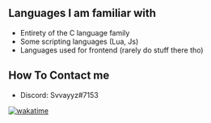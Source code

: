 ## Languages I am familiar with
- Entirety of the C language family
- Some scripting languages (Lua, Js)
- Languages used for frontend (rarely do stuff there tho)

## How To Contact me
- Discord: Svvayyz#7153

[![wakatime](https://wakatime.com/badge/user/018b24ba-b1d0-4d9c-b5a5-eed82d06ee18.svg)](https://wakatime.com/@018b24ba-b1d0-4d9c-b5a5-eed82d06ee18)
